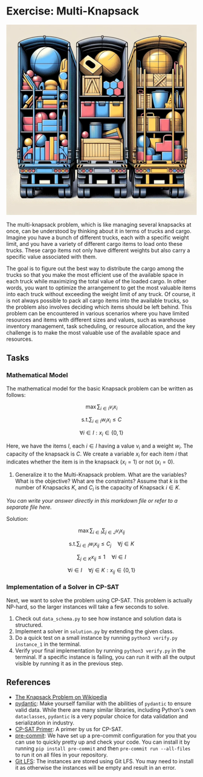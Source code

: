 # Exercise: Multi-Knapsack

![Symbol Image](./.assets/dalle-multiknapsack.png)

The multi-knapsack problem, which is like managing several knapsacks at once,
can be understood by thinking about it in terms of trucks and cargo. Imagine you
have a bunch of different trucks, each with a specific weight limit, and you
have a variety of different cargo items to load onto these trucks. These cargo
items not only have different weights but also carry a specific value associated
with them.

The goal is to figure out the best way to distribute the cargo among the trucks
so that you make the most efficient use of the available space in each truck
while maximizing the total value of the loaded cargo. In other words, you want
to optimize the arrangement to get the most valuable items into each truck
without exceeding the weight limit of any truck. Of course, it is not always
possible to pack all cargo items into the available trucks, so the problem also
involves deciding which items should be left behind. This problem can be
encountered in various scenarios where you have limited resources and items with
different sizes and values, such as warehouse inventory management, task
scheduling, or resource allocation, and the key challenge is to make the most
valuable use of the available space and resources.

## Tasks

### Mathematical Model

The mathematical model for the basic Knapsack problem can be written as follows:

$$\max \sum_{i \in I} v_i x_i$$

$$\text{s.t.} \sum_{i \in I} w_i x_i \leq C$$

$$\forall i\in I: x_i \in \{0,1\}$$

Here, we have the items $I$, each $i\in I$ having a value $v_i$ and a weight
$w_i$. The capacity of the knapsack is $C$. We create a variable $x_i$ for each
item $i$ that indicates whether the item is in the knapsack ($x_i=1$) or not
($x_i=0$).

1. Generalize it to the Multi-Knapsack problem. What are the variables? What is
   the objective? What are the constraints? Assume that $k$ is the number of
   Knapsacks $K$, and $C_i$ is the capacity of Knapsack $i\in K$.

_You can write your answer directly in this markdown file or refer to a separate
file here._

Solution:

$$\max \sum_{i \in I} \sum_{j \in J} v_i x_{ij}$$

$$\text{s.t.} \sum_{i \in I} w_i x_{ij} \leq C_j \quad \forall j\in K$$

$$ \sum_{j \in K} x_{ij} \leq 1 \quad \forall i\in I$$

$$\forall i\in I \quad \forall j\in K: x_{ij} \in \{0,1\}$$
<!-- ADD YOUR ANSWER HERE -->

### Implementation of a Solver in CP-SAT

Next, we want to solve the problem using CP-SAT. This problem is actually
NP-hard, so the larger instances will take a few seconds to solve.

1. Check out `data_schema.py` to see how instance and solution data is
   structured.
2. Implement a solver in `solution.py` by extending the given class.
3. Do a quick test on a small instance by running `python3 verify.py instance_1`
   in the terminal.
4. Verify your final implementation by running `python3 verify.py` in the
   terminal. If a specific instance is failing, you can run it with all the
   output visible by running it as in the previous step.

## References

- [The Knapsack Problem on Wikipedia](https://en.wikipedia.org/wiki/Knapsack_problem)
- [pydantic](https://docs.pydantic.dev/latest/): Make yourself familiar with the
  abilities of `pydantic` to ensure valid data. While there are many similar
  libraries, including Python's own `dataclasses`, `pydantic` is a very popular
  choice for data validation and serialization in industry.
- [CP-SAT Primer](https://github.com/d-krupke/cpsat-primer): A primer by us for
  CP-SAT.
- [pre-commit](https://pre-commit.com/): We have set up a pre-commit
  configuration for you that you can use to quickly pretty up and check your
  code. You can install it by running `pip install pre-commit` and then
  `pre-commit run --all-files` to run it on all files in your repository.
- [Git LFS](https://git-lfs.com/): The instances are stored using Git LFS. You
  may need to install it as otherwise the instances will be empty and result in
  an error.
